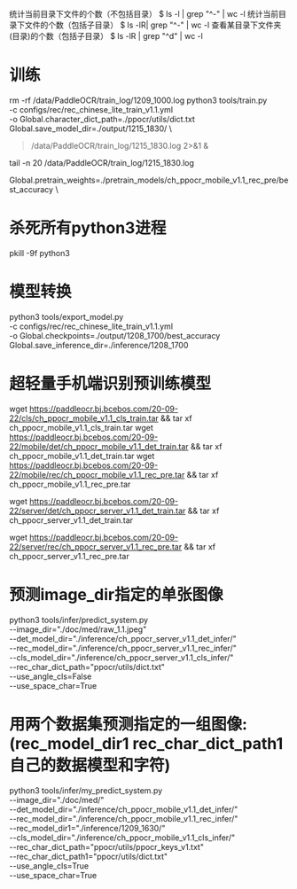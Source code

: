 统计当前目录下文件的个数（不包括目录）
$ ls -l | grep "^-" | wc -l
统计当前目录下文件的个数（包括子目录）
$ ls -lR| grep "^-" | wc -l
查看某目录下文件夹(目录)的个数（包括子目录）
$ ls -lR | grep "^d" | wc -l


# 训练
rm -rf /data/PaddleOCR/train_log/1209_1000.log
python3 tools/train.py \
-c configs/rec/rec_chinese_lite_train_v1.1.yml \
-o Global.character_dict_path=./ppocr/utils/dict.txt \
Global.save_model_dir=./output/1215_1830/ \
>/data/PaddleOCR/train_log/1215_1830.log 2>&1 &

tail -n 20 /data/PaddleOCR/train_log/1215_1830.log

Global.pretrain_weights=./pretrain_models/ch_ppocr_mobile_v1.1_rec_pre/best_accuracy \

# 杀死所有python3进程
pkill -9f python3


# 模型转换
python3 tools/export_model.py \
-c configs/rec/rec_chinese_lite_train_v1.1.yml \
-o Global.checkpoints=./output/1208_1700/best_accuracy \
Global.save_inference_dir=./inference/1208_1700

# 超轻量手机端识别预训练模型
wget https://paddleocr.bj.bcebos.com/20-09-22/cls/ch_ppocr_mobile_v1.1_cls_train.tar && tar xf ch_ppocr_mobile_v1.1_cls_train.tar
wget https://paddleocr.bj.bcebos.com/20-09-22/mobile/det/ch_ppocr_mobile_v1.1_det_train.tar && tar xf ch_ppocr_mobile_v1.1_det_train.tar
wget https://paddleocr.bj.bcebos.com/20-09-22/mobile/rec/ch_ppocr_mobile_v1.1_rec_pre.tar && tar xf ch_ppocr_mobile_v1.1_rec_pre.tar


wget https://paddleocr.bj.bcebos.com/20-09-22/server/det/ch_ppocr_server_v1.1_det_train.tar && tar xf ch_ppocr_server_v1.1_det_train.tar

wget https://paddleocr.bj.bcebos.com/20-09-22/server/rec/ch_ppocr_server_v1.1_rec_pre.tar && tar xf ch_ppocr_server_v1.1_rec_pre.tar

# 预测image_dir指定的单张图像
python3 tools/infer/predict_system.py \
--image_dir="./doc/med/raw_1.1.jpeg" \
--det_model_dir="./inference/ch_ppocr_server_v1.1_det_infer/"  \
--rec_model_dir="./inference/ch_ppocr_server_v1.1_rec_infer/" \
--cls_model_dir="./inference/ch_ppocr_server_v1.1_cls_infer/" \
--rec_char_dict_path="ppocr/utils/dict.txt" \
--use_angle_cls=False \
--use_space_char=True

# 用两个数据集预测指定的一组图像:(rec_model_dir1 rec_char_dict_path1 自己的数据模型和字符)

python3 tools/infer/my_predict_system.py \
--image_dir="./doc/med/" \
--det_model_dir="./inference/ch_ppocr_mobile_v1.1_det_infer/"  \
--rec_model_dir="./inference/ch_ppocr_mobile_v1.1_rec_infer/" \
--rec_model_dir1="./inference/1209_1630/" \
--cls_model_dir="./inference/ch_ppocr_mobile_v1.1_cls_infer/" \
--rec_char_dict_path="ppocr/utils/ppocr_keys_v1.txt" \
--rec_char_dict_path1="ppocr/utils/dict.txt" \
--use_angle_cls=True \
--use_space_char=True